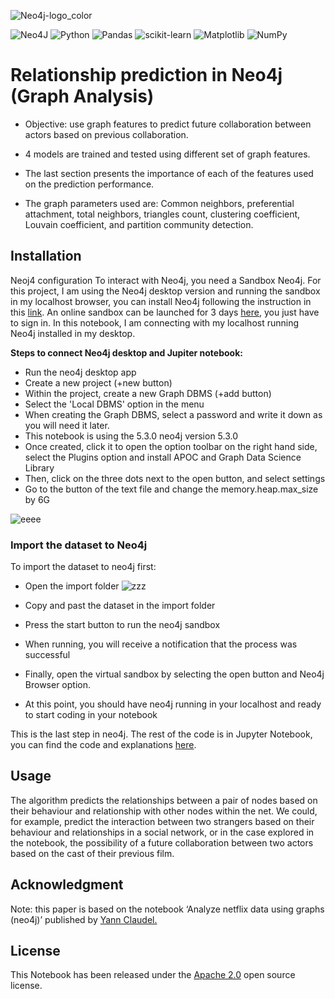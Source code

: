 ![Neo4j-logo_color](https://github.com/alexoliveros92/Collaboration_prediction/assets/108631269/522386c8-0d72-4b40-bf1b-4d92a006da96)

![Neo4J](https://img.shields.io/badge/Neo4j-008CC1?style=for-the-badge&logo=neo4j&logoColor=white)
![Python](https://img.shields.io/badge/python-3670A0?style=for-the-badge&logo=python&logoColor=ffdd54)
![Pandas](https://img.shields.io/badge/pandas-%23150458.svg?style=for-the-badge&logo=pandas&logoColor=white)
![scikit-learn](https://img.shields.io/badge/scikit--learn-%23F7931E.svg?style=for-the-badge&logo=scikit-learn&logoColor=white)
![Matplotlib](https://img.shields.io/badge/Matplotlib-%23ffffff.svg?style=for-the-badge&logo=Matplotlib&logoColor=black)
![NumPy](https://img.shields.io/badge/numpy-%23013243.svg?style=for-the-badge&logo=numpy&logoColor=white)

# Relationship prediction in Neo4j (Graph Analysis)

* Objective: use graph features to predict future collaboration between actors based on previous collaboration.

* 4 models are trained and tested using different set of graph features.

* The last section presents the importance of each of the features used on the prediction performance.

* The graph parameters used are: Common neighbors, preferential attachment, total neighbors, triangles count, clustering coefficient, Louvain coefficient, and partition community detection.

## Installation

Neoj4 configuration
To interact with Neo4j, you need a Sandbox Neo4j. For this project, I am using the Neo4j desktop version and running the sandbox in my localhost browser, you can install Neo4j following the instruction in this [link](https://neo4j.com/download/). An online sandbox can be launched for 3 days [here](https://neo4j.com/sandbox/), you just have to sign in. In this notebook, I am connecting with my localhost running Neo4j installed in my desktop.

**Steps to connect Neo4j desktop and Jupiter notebook:**

* Run the neo4j desktop app
* Create a new project (+new button)
* Within the project, create a new Graph DBMS (+add button)
* Select the 'Local DBMS' option in the menu
* When creating the Graph DBMS, select a password and write it down as you will need it later.
* This notebook is using the 5.3.0 neo4j version 5.3.0
* Once created, click it to open the option toolbar on the right hand side, select the Plugins option and install APOC and Graph Data Science Library
* Then, click on the three dots next to the open button, and select settings
* Go to the button of the text file and change the memory.heap.max_size by 6G

![eeee](https://github.com/alexoliveros92/Collaboration_prediction/assets/108631269/fc88ebef-24c8-4247-826e-21e4ed7dfd8d)

### Import the dataset to Neo4j

To import the dataset to neo4j first:

* Open the import folder
![zzz](https://github.com/alexoliveros92/Collaboration_prediction/assets/108631269/e434ebca-b763-418e-88d4-5e41150c57e3)

* Copy and past the dataset in the import folder
* Press the start button to run the neo4j sandbox
* When running, you will receive a notification that the process was successful
* Finally, open the virtual sandbox by selecting the open button and Neo4j Browser option.
* At this point, you should have neo4j running in your localhost and ready to start coding in your notebook

This is the last step in neo4j. The rest of the code is in Jupyter Notebook, you can find the code and explanations [here](https://github.com/alexoliveros92/Collaboration_prediction/blob/main/relationship-prediction-in-neo4j-graph-analysis.ipynb).

## Usage

The algorithm predicts the relationships between a pair of nodes based on their behaviour and relationship with other nodes within the net. We could, for example, predict the interaction between two strangers based on their behaviour and relationships in a social network, or in the case explored in the notebook, the possibility of a future collaboration between two actors based on the cast of their previous film.

## Acknowledgment

Note: this paper is based on the notebook ‘Analyze netflix data using graphs (neo4j)’ published by [Yann Claudel.](https://www.kaggle.com/code/yclaudel/analyze-netflix-data-using-graphs-neo4j)

## License
This Notebook has been released under the [Apache 2.0](https://www.apache.org/licenses/LICENSE-2.0) open source license.
